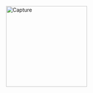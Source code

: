 <img width="221" alt="Capture" src="https://github.com/anita-patil123/table.github.io/assets/141632510/f7bd022f-a576-435a-bba7-5b992e736d2f">
